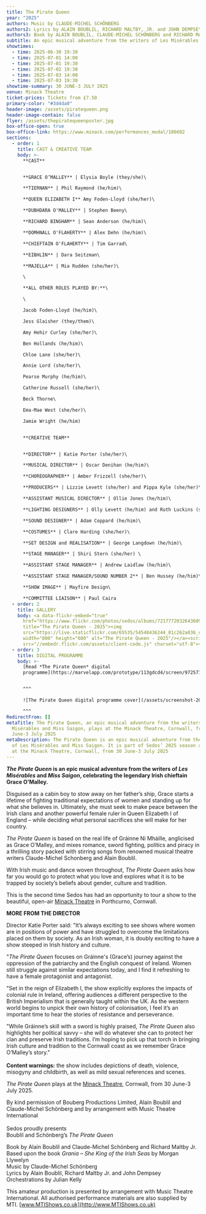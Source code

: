```yaml
---
title: The Pirate Queen
year: "2025"
authors: Music by CLAUDE-MICHEL SCHÖNBERG
authors2: Lyrics by ALAIN BOUBLIL, RICHARD MALTBY, JR. and JOHN DEMPSEY
authors3: Book by ALAIN BOUBLIL, CLAUDE-MICHEL SCHÖNBERG and RICHARD MALTBY, JR.
subtitle: An epic musical adventure from the writers of Les Misérables and Miss Saigon
showtimes:
  - time: 2025-06-30 19:30
  - time: 2025-07-01 14:00
  - time: 2025-07-01 19:30
  - time: 2025-07-02 19:30
  - time: 2025-07-03 14:00
  - time: 2025-07-03 19:30
showtime-summary: 30 JUNE-3 JULY 2025
venue: Minack Theatre
ticket-prices: Tickets from £7.50
primary-color: "#3d4da0"
header-image: /assets/piratequeen.png
header-image-contain: false
flyer: /assets/thepiratequeenposter.jpg
box-office-open: true
box-office-link: https://www.minack.com/performances_modal/186602
sections:
  - order: 1
    title: CAST & CREATIVE TEAM
    body: >-
      **CAST**


      **GRACE O’MALLEY** | Elysia Boyle (they/she)\

      **TIERNAN** | Phil Raymond (he/him)\

      **QUEEN ELIZABETH I** Amy Foden-Lloyd (she/her)\

      **DUBHDARA O'MALLEY** | Stephen Beeny\

      **RICHARD BINGHAM** | Sean Anderson (he/him)\

      **DOMHNALL O'FLAHERTY** | Alex Dehn (he/him)\

      **CHIEFTAIN O'FLAHERTY** | Tim Garrad\

      **EIBHLIN** | Dara Seitzman\

      **MAJELLA** | Mia Rudden (she/her)\

      \

      **ALL OTHER ROLES PLAYED BY:**\

      \

      Jacob Foden-Lloyd (he/him)\

      Jess Glaisher (they/them)\

      Amy Hehir Curley (she/her)\

      Ben Hollands (he/him)\

      Chloe Lane (she/her)\

      Annie Lord (she/her)\

      Pearse Murphy (he/him)\

      Catherine Russell (she/her)\

      Beck Thorne\

      Ema-Mae West (she/her)\

      Jamie Wright (he/him)


      **CREATIVE TEAM**


      **DIRECTOR** | Katie Porter (she/her)\

      **MUSICAL DIRECTOR** | Oscar Denihan (he/him)\

      **CHOREOGRAPHER** | Amber Frizzell (she/her)\

      **PRODUCERS** | Lizzie Levett (she/her) and Pippa Kyle (she/her)\

      **ASSISTANT MUSICAL DIRECTOR** | Ollie Jones (he/him)\

      **LIGHTING DESIGNERS** | Olly Levett (he/him) and Ruth Luckins (she/they) \

      **SOUND DESIGNER** | Adam Coppard (he/him)\

      **COSTUMES** | Clare Harding (she/her)\

      **SET DESIGN and REALISATION** | George Langdown (he/him)\

      **STAGE MANAGER** | Shiri Stern (she/her) \

      **ASSISTANT STAGE MANAGER** | Andrew Laidlaw (he/him)\

      **ASSISTANT STAGE MANAGER/SOUND NUMBER 2** | Ben Hussey (he/him)\

      **SHOW IMAGE** | Mayfire Design\

      **COMMITTEE LIAISON** | Paul Caira
  - order: 2
    title: GALLERY
    body: <a data-flickr-embed="true"
      href="https://www.flickr.com/photos/sedos/albums/72177720326436099"
      title="The Pirate Queen - 2025"><img
      src="https://live.staticflickr.com/65535/54548436244_81c262a036_c.jpg"
      width="800" height="600" alt="The Pirate Queen - 2025"/></a><script async
      src="//embedr.flickr.com/assets/client-code.js" charset="utf-8"></script>
  - order: 3
    title: DIGITAL PROGRAMME
    body: >-
      [Read *The Pirate Queen* digital
      programme](https://marvelapp.com/prototype/113gdcd4/screen/97257788)


      ^^^

      ![The Pirate Queen digital programme cover](/assets/screenshot-2025-06-20-at-08.56.13.png)

      ^^^
RedirectFrom: []
metaTitle: The Pirate Queen, an epic musical adventure from the writers of Les
  Misérables and Miss Saigon, plays at the Minack Theatre, Cornwall, from 30
  June-3 July 2025
metaDescription: The Pirate Queen is an epic musical adventure from the writers
  of Les Misérables and Miss Saigon. It is part of Sedos’ 2025 season and plays
  at the Minack Theatre, Cornwall, from 30 June-3 July 2025
---
```

***The Pirate Queen* is an epic musical adventure from the writers of *Les Misérables* and *Miss Saigon*, celebrating the legendary Irish chieftain Grace O’Malley.**

Disguised as a cabin boy to stow away on her father’s ship, Grace starts a lifetime of fighting traditional expectations of women and standing up for what she believes in. Ultimately, she must seek to make peace between the Irish clans and another powerful female ruler in Queen Elizabeth I of England – while deciding what personal sacrifices she will make for her country. 

*The Pirate Queen* is based on the real life of Gráinne Ní Mháille, anglicised as Grace O’Malley, and mixes romance, sword fighting, politics and piracy in a thrilling story packed with stirring songs from renowned musical theatre writers Claude-Michel Schonberg and Alain Boublil.

With Irish music and dance woven throughout, *The Pirate Queen* asks how far you would go to protect what you love and explores what it is to be trapped by society’s beliefs about gender, culture and tradition.

This is the second time Sedos has had an opportunity to tour a show to the beautiful, open-air [Minack Theatre](https://minack.com/) in Porthcurno, Cornwall. 

**MORE FROM THE DIRECTOR**

Director Katie Porter said: "It’s always exciting to see shows where women are in positions of power and have struggled to overcome the limitations placed on them by society. As an Irish woman, it is doubly exciting to have a show steeped in Irish history and culture. 

"*The Pirate Queen* focuses on Gráinne's (Grace’s) journey against the oppression of the patriarchy and the English conquest of Ireland. Women still struggle against similar expectations today, and I find it refreshing to have a female protagonist and antagonist.

"Set in the reign of Elizabeth I, the show explicitly explores the impacts of colonial rule in Ireland, offering audiences a different perspective to the British Imperialism that is generally taught within the UK. As the western world begins to unpick their own history of colonisation, I feel it’s an important time to hear the stories of resistance and perseverance.

"While Gráinne’s skill with a sword is highly praised, *The Pirate Queen* also highlights her political savvy – she will do whatever she can to protect her clan and preserve Irish traditions. I’m hoping to pick up that torch in bringing Irish culture and tradition to the Cornwall coast as we remember Grace O’Malley’s story."\
\
**Content warnings:** the show includes depictions of death, violence, misogyny and childbirth, as well as mild sexual references and scenes.

*The Pirate Queen* plays at the [Minack Theatre](https://www.minack.com/), Cornwall, from 30 June-3 July 2025. 

By kind permission of Bouberg Productions Limited, Alain Boublil and Claude-Michel Schönberg and by arrangement with Music Theatre International\
\
Sedos proudly presents\
Boublil and Schönberg’s *The Pirate Queen*

Book by Alain Boublil and Claude-Michel Schönberg and Richard Maltby Jr.\
Based upon the book *Grania – She King of the Irish Seas* by Morgan Llywelyn\
Music by Claude-Michel Schönberg\
Lyrics by Alain Boublil, Richard Maltby Jr. and John Dempsey\
Orchestrations by Julian Kelly 

This amateur production is presented by arrangement with Music Theatre International. All authorised performance materials are also supplied by MTI. [www.MTIShows.co.uk](http://www.MTIShows.co.uk)
